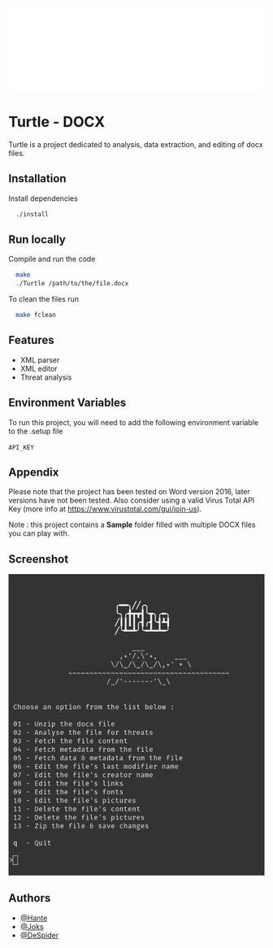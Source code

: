 
![Logo](https://raw.githubusercontent.com/hanteed/Turtle/main/Alias/image.png?token=GHSAT0AAAAAAB6BFVIDOPTSQH5M5QOYFJUAY6ZGETQ)


# Turtle - DOCX

Turtle is a project dedicated to analysis, data extraction, and editing of docx files.



## Installation

Install dependencies

```bash
  ./install
```
    
## Run locally

Compile and run the code

```bash
  make
  ./Turtle /path/to/the/file.docx

```

To clean the files run

```bash
  make fclean

```

## Features


- XML parser
- XML editor
- Threat analysis



## Environment Variables

To run this project, you will need to add the following environment variable to the .setup file                                                                  

`API_KEY`

## Appendix

Please note that the project has been tested on Word version 2016, later versions have not been tested. Also consider using a valid Virus Total API Key (more info at https://www.virustotal.com/gui/join-us).

Note : this project contains a **Sample** folder filled with multiple DOCX files you can play with.

## Screenshot


![alt text](https://raw.githubusercontent.com/hanteed/Turtle/main/Alias/1.png?token=GHSAT0AAAAAAB6BFVIDG5WIHN4M5I444XAOY6ZGG3A)



## Authors

- [@Hante](https://www.github.com/hanteed) 
- [@Joks](https://www.github.com/joks23)
- [@DeSpider](https://www.github.com/anasse14)


